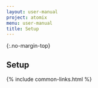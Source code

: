 ```yaml
---
layout: user-manual
project: atomix
menu: user-manual
title: Setup
---
```


{:.no-margin-top}
## Setup

{% include common-links.html %}
